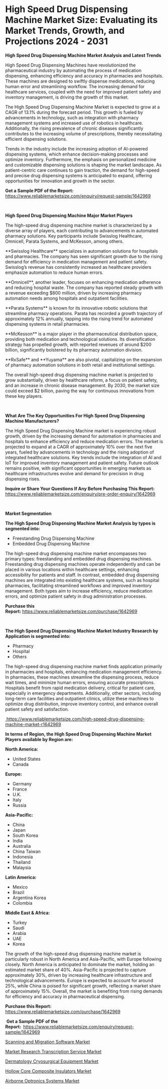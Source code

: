 <p><h1>High Speed Drug Dispensing Machine Market Size: Evaluating its Market Trends, Growth, and Projections 2024 - 2031</h1></p><p><strong>High Speed Drug Dispensing Machine Market Analysis and Latest Trends</strong></p>
<p><p>High Speed Drug Dispensing Machines have revolutionized the pharmaceutical industry by automating the process of medication dispensing, enhancing efficiency and accuracy in pharmacies and hospitals. These machines are designed to swiftly dispense medications, reducing human error and streamlining workflow. The increasing demand for healthcare services, coupled with the need for improved patient safety and inventory management, is driving the growth of this market.</p><p>The High Speed Drug Dispensing Machine Market is expected to grow at a CAGR of 13.1% during the forecast period. This growth is fueled by advancements in technology, such as integration with pharmacy management systems and increased use of robotics in healthcare. Additionally, the rising prevalence of chronic diseases significantly contributes to the increasing volume of prescriptions, thereby necessitating efficient dispensing solutions. </p><p>Trends in the industry include the increasing adoption of AI-powered dispensing systems, which enhance decision-making processes and optimize inventory. Furthermore, the emphasis on personalized medicine and customizable dispensing solutions is shaping the market landscape. As patient-centric care continues to gain traction, the demand for high-speed and precise drug dispensing systems is anticipated to expand, offering opportunities for innovation and growth in the sector.</p></p>
<p><strong>Get a Sample PDF of the Report:&nbsp;</strong> <a href="https://www.reliablemarketsize.com/enquiry/request-sample/1642969?utm_campaign=1131&utm_medium=2&utm_source=Github&utm_content=ia&utm_term=23102024&utm_id=high-speed-drug-dispensing-machine">https://www.reliablemarketsize.com/enquiry/request-sample/1642969</a></p>
<p>&nbsp;</p>
<p><strong>High Speed Drug Dispensing Machine Major Market Players</strong></p>
<p><p>The high-speed drug dispensing machine market is characterized by a diverse array of players, each contributing to advancements in automated pharmacy solutions. Key participants include Swisslog Healthcare, Omnicell, Parata Systems, and McKesson, among others.</p><p>**Swisslog Healthcare** specializes in automation solutions for hospitals and pharmacies. The company has seen significant growth due to the rising demand for efficiency in medication management and patient safety. Swisslog’s revenue has consistently increased as healthcare providers emphasize automation to reduce human errors.</p><p>**Omnicell**, another leader, focuses on enhancing medication adherence and reducing hospital waste. The company has reported steady growth with a revenue exceeding $800 million, driven by increasing pharmacy automation needs among hospitals and outpatient facilities.</p><p>**Parata Systems** is known for its innovative robotic solutions that streamline pharmacy operations. Parata has recorded a growth trajectory of approximately 12% annually, tapping into the rising trend for automated dispensing systems in retail pharmacies.</p><p>**McKesson** is a major player in the pharmaceutical distribution space, providing both medication and technological solutions. Its diversification strategy has propelled growth, with reported revenues of around $200 billion, significantly bolstered by its pharmacy automation division.</p><p>**RxSafe** and **Yuyama** are also pivotal, capitalizing on the expansion of pharmacy automation solutions in both retail and institutional settings.</p><p>The overall high-speed drug dispensing machine market is projected to grow substantially, driven by healthcare reform, a focus on patient safety, and an increase in chronic disease management. By 2030, the market size could exceed $2 billion, paving the way for continuous innovations from these key players.</p></p>
<p>&nbsp;</p>
<p><strong>What Are The Key Opportunities For High Speed Drug Dispensing Machine Manufacturers?</strong></p>
<p><p>The High Speed Drug Dispensing Machine market is experiencing robust growth, driven by the increasing demand for automation in pharmacies and hospitals to enhance efficiency and reduce medication errors. The market is projected to expand at a CAGR of approximately 10% over the next five years, fueled by advancements in technology and the rising adoption of integrated healthcare solutions. Key trends include the integration of AI and IoT for improved inventory management and patient safety. Future outlook remains positive, with significant opportunities in emerging markets as healthcare infrastructures evolve and demand for precision in drug dispensing rises.</p></p>
<p><strong>Inquire or Share Your Questions If Any Before Purchasing This Report:</strong> <a href="https://www.reliablemarketsize.com/enquiry/pre-order-enquiry/1642969?utm_campaign=1131&utm_medium=2&utm_source=Github&utm_content=ia&utm_term=23102024&utm_id=high-speed-drug-dispensing-machine">https://www.reliablemarketsize.com/enquiry/pre-order-enquiry/1642969</a></p>
<p>&nbsp;</p>
<p><strong>Market Segmentation</strong></p>
<p><strong>The High Speed Drug Dispensing Machine Market Analysis by types is segmented into:</strong></p>
<p><ul><li>Freestanding Drug Dispensing Machine</li><li>Embedded Drug Dispensing Machine</li></ul></p>
<p><p>The high-speed drug dispensing machine market encompasses two primary types: freestanding and embedded drug dispensing machines. Freestanding drug dispensing machines operate independently and can be placed in various locations within healthcare settings, enhancing accessibility for patients and staff. In contrast, embedded drug dispensing machines are integrated into existing healthcare systems, such as hospital pharmacies, facilitating streamlined workflows and improved inventory management. Both types aim to increase efficiency, reduce medication errors, and optimize patient safety in drug administration processes.</p></p>
<p><strong>Purchase this Report:&nbsp;</strong><a href="https://www.reliablemarketsize.com/purchase/1642969?utm_campaign=1131&utm_medium=2&utm_source=Github&utm_content=ia&utm_term=23102024&utm_id=high-speed-drug-dispensing-machine">https://www.reliablemarketsize.com/purchase/1642969</a></p>
<p>&nbsp;</p>
<p><strong>The High Speed Drug Dispensing Machine Market Industry Research by Application is segmented into:</strong></p>
<p><ul><li>Pharmacy</li><li>Hospital</li><li>Others</li></ul></p>
<p><p>The high-speed drug dispensing machine market finds application primarily in pharmacies and hospitals, enhancing medication management efficiency. In pharmacies, these machines streamline the dispensing process, reduce wait times, and minimize human errors, ensuring accurate prescriptions. Hospitals benefit from rapid medication delivery, critical for patient care, especially in emergency departments. Additionally, other sectors, including long-term care facilities and outpatient clinics, utilize these machines to optimize drug distribution, improve inventory control, and enhance overall patient safety and satisfaction.</p></p>
<p><a href="https://www.reliablemarketsize.com/high-speed-drug-dispensing-machine-market-r1642969?utm_campaign=1131&utm_medium=2&utm_source=Github&utm_content=ia&utm_term=23102024&utm_id=high-speed-drug-dispensing-machine">&nbsp;https://www.reliablemarketsize.com/high-speed-drug-dispensing-machine-market-r1642969</a></p>
<p><strong>In terms of Region, the High Speed Drug Dispensing Machine Market Players available by Region are:</strong></p>
<p>
    <p> <strong> North America: </strong>
        <ul>
            <li>United States</li>
            <li>Canada</li>
        </ul>
        </p> 
    <p> <strong> Europe: </strong>
        <ul>
            <li>Germany</li>
            <li>France</li>
            <li>U.K.</li>
            <li>Italy</li>
            <li>Russia</li>
        </ul>
        </p> 
    <p> <strong> Asia-Pacific: </strong>
        <ul>
            <li>China</li>
            <li>Japan</li>
            <li>South Korea</li>
            <li>India</li>
            <li>Australia</li>
            <li>China Taiwan</li>
            <li>Indonesia</li>
            <li>Thailand</li>
            <li>Malaysia</li>
        </ul>
        </p> 
    <p> <strong> Latin America: </strong>
        <ul>
            <li>Mexico</li>
            <li>Brazil</li>
            <li>Argentina Korea</li>
            <li>Colombia</li>
        </ul>
        </p> 
    <p> <strong> Middle East & Africa: </strong>
        <ul>
            <li>Turkey</li>
            <li>Saudi</li>
            <li>Arabia</li>
            <li>UAE</li>
            <li>Korea</li>
        </ul>
    </p>
    </p>
<p><p>The growth of the high-speed drug dispensing machine market is particularly robust in North America and Asia-Pacific, with Europe following closely. North America is anticipated to dominate the market, holding an estimated market share of 40%. Asia-Pacific is projected to capture approximately 30%, driven by increasing healthcare infrastructure and technological advancements. Europe is expected to account for around 25%, while China is poised for significant growth, reflecting a market share of approximately 15%. Overall, the market is benefiting from rising demands for efficiency and accuracy in pharmaceutical dispensing.</p></p>
<p><strong>Purchase this Report: </strong><a href="https://www.reliablemarketsize.com/purchase/1642969?utm_campaign=1131&utm_medium=2&utm_source=Github&utm_content=ia&utm_term=23102024&utm_id=high-speed-drug-dispensing-machine">https://www.reliablemarketsize.com/purchase/1642969</a></p>
<p>&nbsp;<strong>Get a Sample PDF of the Report:&nbsp;&nbsp;</strong><a href="https://www.reliablemarketsize.com/enquiry/request-sample/1642969?utm_campaign=1131&utm_medium=2&utm_source=Github&utm_content=ia&utm_term=23102024&utm_id=high-speed-drug-dispensing-machine">https://www.reliablemarketsize.com/enquiry/request-sample/1642969</a></p>
<p><strong></strong></p>
<p><p><a href="https://www.linkedin.com/pulse/future-innovation-global-scanning-migration-software-market-5hokc?utm_campaign=1131&utm_medium=2&utm_source=Github&utm_content=ia&utm_term=23102024&utm_id=high-speed-drug-dispensing-machine">Scanning and Migration Software Market</a></p><p><a href="https://www.linkedin.com/pulse/market-research-transcription-service-indicators-size-regional-dkrlc?utm_campaign=1131&utm_medium=2&utm_source=Github&utm_content=ia&utm_term=23102024&utm_id=high-speed-drug-dispensing-machine">Market Research Transcription Service Market</a></p><p><a href="https://github.com/annabelpric84w/Market-Research-Report-List-1/blob/main/dermatology-cryosurgical-equipment-market.md?utm_campaign=1131&utm_medium=2&utm_source=Github&utm_content=ia&utm_term=23102024&utm_id=high-speed-drug-dispensing-machine">Dermatology Cryosurgical Equipment Market</a></p><p><a href="https://issuu.com/reportprime-2/docs/hollow-core-composite-insulators-ma_3226fd1aed1d69?utm_campaign=1131&utm_medium=2&utm_source=Github&utm_content=ia&utm_term=23102024&utm_id=high-speed-drug-dispensing-machine">Hollow Core Composite Insulators Market</a></p><p><a href="https://github.com/markita8qfi/Market-Research-Report-List-1/blob/main/airborne-optronics-systems-market.md?utm_campaign=1131&utm_medium=2&utm_source=Github&utm_content=ia&utm_term=23102024&utm_id=high-speed-drug-dispensing-machine">Airborne Optronics Systems Market</a></p></p>